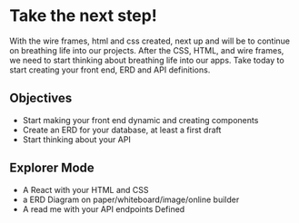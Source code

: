 # Take the next step!

With the wire frames, html and css created, next up and will be to continue on breathing life into our projects. After the CSS, HTML, and wire frames, we need to start thinking about breathing life into our apps. Take today to start creating your front end, ERD and API definitions.

## Objectives

- Start making your front end dynamic and creating components
- Create an ERD for your database, at least a first draft
- Start thinking about your API

## Explorer Mode

- A React with your HTML and CSS
- a ERD Diagram on paper/whiteboard/image/online builder
- A read me with your API endpoints Defined
